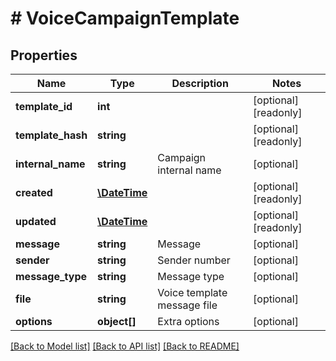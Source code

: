 # # VoiceCampaignTemplate

## Properties

Name | Type | Description | Notes
------------ | ------------- | ------------- | -------------
**template_id** | **int** |  | [optional] [readonly] 
**template_hash** | **string** |  | [optional] [readonly] 
**internal_name** | **string** | Campaign internal name | [optional] 
**created** | [**\DateTime**](\DateTime.md) |  | [optional] [readonly] 
**updated** | [**\DateTime**](\DateTime.md) |  | [optional] [readonly] 
**message** | **string** | Message | [optional] 
**sender** | **string** | Sender number | [optional] 
**message_type** | **string** | Message type | [optional] 
**file** | **string** | Voice template message file | [optional] 
**options** | **object[]** | Extra options | [optional] 

[[Back to Model list]](../../README.md#documentation-for-models) [[Back to API list]](../../README.md#documentation-for-api-endpoints) [[Back to README]](../../README.md)


